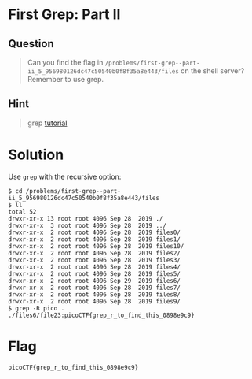# First Grep: Part II
## Question
>Can you find the flag in `/problems/first-grep--part-ii_5_956980126dc47c50540b0f8f35a8e443/files` on the shell server? Remember to use grep.

## Hint
>grep [tutorial](https://ryanstutorials.net/linuxtutorial/grep.php)

# Solution
Use `grep` with the recursive option:
~~~~
$ cd /problems/first-grep--part-ii_5_956980126dc47c50540b0f8f35a8e443/files
$ ll
total 52
drwxr-xr-x 13 root root 4096 Sep 28  2019 ./
drwxr-xr-x  3 root root 4096 Sep 28  2019 ../
drwxr-xr-x  2 root root 4096 Sep 28  2019 files0/
drwxr-xr-x  2 root root 4096 Sep 28  2019 files1/
drwxr-xr-x  2 root root 4096 Sep 28  2019 files10/
drwxr-xr-x  2 root root 4096 Sep 28  2019 files2/
drwxr-xr-x  2 root root 4096 Sep 28  2019 files3/
drwxr-xr-x  2 root root 4096 Sep 28  2019 files4/
drwxr-xr-x  2 root root 4096 Sep 28  2019 files5/
drwxr-xr-x  2 root root 4096 Sep 29  2019 files6/
drwxr-xr-x  2 root root 4096 Sep 28  2019 files7/
drwxr-xr-x  2 root root 4096 Sep 28  2019 files8/
drwxr-xr-x  2 root root 4096 Sep 28  2019 files9/
$ grep -R pico .
./files6/file23:picoCTF{grep_r_to_find_this_0898e9c9}
~~~~

# Flag
`picoCTF{grep_r_to_find_this_0898e9c9}`
